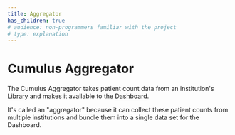 ```yaml
---
title: Aggregator
has_children: true
# audience: non-programmers familiar with the project
# type: explanation
---
```


# Cumulus Aggregator

The Cumulus Aggregator takes patient count data from an institution's
[Library](https://docs.smarthealthit.org/cumulus/library/) and makes it available to the
[Dashboard](https://docs.smarthealthit.org/cumulus/dashboard/).

It's called an "aggregator" because it can collect these patient counts from multiple institutions
and bundle them into a single data set for the Dashboard.
